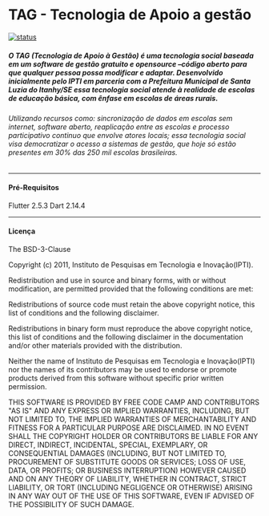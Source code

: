 # TAG -  Tecnologia de Apoio a gestão

[![status](https://github.com/ipti/br.ipti.tag.app/actions/workflows/build.yml/badge.svg)](https://github.com/ipti/br.ipti.tag.app/actions/workflows/build.yml)


##### O TAG (Tecnologia de Apoio à Gestão) é uma tecnologia social baseada em um software de gestão gratuito e opensource –código aberto para que qualquer pessoa possa modificar e adaptar.  Desenvolvido inicialmente pelo IPTI em parceria com a Prefeitura Municipal de Santa Luzia do Itanhy/SE essa tecnologia social atende à realidade de escolas de educação básica, com ênfase em escolas de áreas rurais. 
###### Utilizando recursos como: sincronização de dados em escolas sem internet, software aberto, reaplicação entre as escolas e processo participativo continuo que envolve atores locais; essa tecnologia social visa democratizar o acesso a sistemas de gestão, que hoje só estão presentes em 30% das 250 mil escolas brasileiras.
***
#### Pré-Requisitos

Flutter 2.5.3
Dart 2.14.4

***
#### Licença
The BSD-3-Clause

Copyright (c) 2011, Instituto de Pesquisas em Tecnologia e Inovação(IPTI).

Redistribution and use in source and binary forms, with or without modification, are permitted provided that the following conditions are met:

Redistributions of source code must retain the above copyright notice, this list of conditions and the following disclaimer.

Redistributions in binary form must reproduce the above copyright notice, this list of conditions and the following disclaimer in the documentation and/or other materials provided with the distribution.

Neither the name of Instituto de Pesquisas em Tecnologia e Inovação(IPTI) nor the names of its contributors may be used to endorse or promote products derived from this software without specific prior written permission.

THIS SOFTWARE IS PROVIDED BY FREE CODE CAMP AND CONTRIBUTORS "AS IS" AND ANY EXPRESS OR IMPLIED WARRANTIES, INCLUDING, BUT NOT LIMITED TO, THE IMPLIED WARRANTIES OF MERCHANTABILITY AND FITNESS FOR A PARTICULAR PURPOSE ARE DISCLAIMED. IN NO EVENT SHALL THE COPYRIGHT HOLDER OR CONTRIBUTORS BE LIABLE FOR ANY DIRECT, INDIRECT, INCIDENTAL, SPECIAL, EXEMPLARY, OR CONSEQUENTIAL DAMAGES (INCLUDING, BUT NOT LIMITED TO, PROCUREMENT OF SUBSTITUTE GOODS OR SERVICES; LOSS OF USE, DATA, OR PROFITS; OR BUSINESS INTERRUPTION) HOWEVER CAUSED AND ON ANY THEORY OF LIABILITY, WHETHER IN CONTRACT, STRICT LIABILITY, OR TORT (INCLUDING NEGLIGENCE OR OTHERWISE) ARISING IN ANY WAY OUT OF THE USE OF THIS SOFTWARE, EVEN IF ADVISED OF THE POSSIBILITY OF SUCH DAMAGE.



